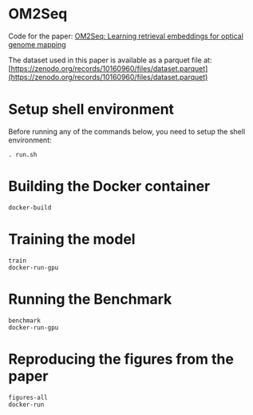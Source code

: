 #   OM2Seq

Code for the paper: [OM2Seq: Learning retrieval embeddings for optical genome mapping]()

The dataset used in this paper is available as a parquet file at: [https://zenodo.org/records/10160960/files/dataset.parquet](https://zenodo.org/records/10160960/files/dataset.parquet)

#   Setup shell environment

Before running any of the commands below, you need to setup the shell environment:

```shell
. run.sh
```

#   Building the Docker container

```shell
docker-build
```


#   Training the model

```shell
train
docker-run-gpu
```

#   Running the Benchmark

```
benchmark
docker-run-gpu
```

#   Reproducing the figures from the paper

```shell
figures-all
docker-run
```
